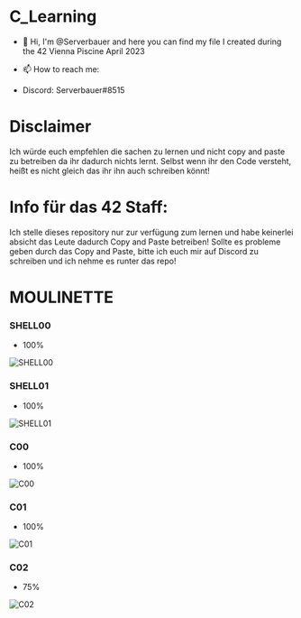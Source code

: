 # C_Learning

- 👋 Hi, I'm @Serverbauer and here you can find my file I created during the 42 Vienna Piscine April 2023


- 📫 How to reach me:
- Discord: Serverbauer#8515

# Disclaimer
Ich würde euch empfehlen die sachen zu lernen und nicht copy and paste zu betreiben da ihr dadurch nichts lernt.
Selbst wenn ihr den Code versteht, heißt es nicht gleich das ihr ihn auch schreiben könnt!

# Info für das 42 Staff:
Ich stelle dieses repository nur zur verfügung zum lernen und habe keinerlei absicht das Leute dadurch Copy and Paste betreiben!
Sollte es probleme geben durch das Copy and Paste, bitte ich euch mir auf Discord zu schreiben und ich nehme es runter das repo!


# MOULINETTE
### SHELL00
- 100%

![SHELL00](https://github.com/serverbauer/C_Learning/blob/main/Pictures/shell00.png)

### SHELL01
- 100%

![SHELL01](https://github.com/serverbauer/C_Learning/blob/main/Pictures/shell01.png)

### C00
- 100%

![C00](https://github.com/serverbauer/C_Learning/blob/main/Pictures/C00.png)

### C01
- 100%

![C01](https://github.com/serverbauer/C_Learning/blob/main/Pictures/C01.png)

### C02
- 75%

![C02](https://github.com/serverbauer/C_Learning/blob/main/Pictures/C02.png)
